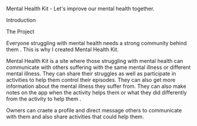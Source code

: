 Mental Health Kit - Let's improve our mental health together.

Introduction

The Project

Everyone struggling with mental health needs a strong community behind them . This is why I created Mental Health Kit.

Mental Health Kit is a site where those struggling with mental health can communicate with others suffering with the same mental illness or different mental illness. They can share their struggles as well as participate in activities to help them control their episodes. They can also get more information about the mental illness they suffer from. They can also make notes on the app when the activity helps them or what they did differently from the activity to help them .

Owners can craete a profile and direct message others to communicate with them and also share activities that could help them.
